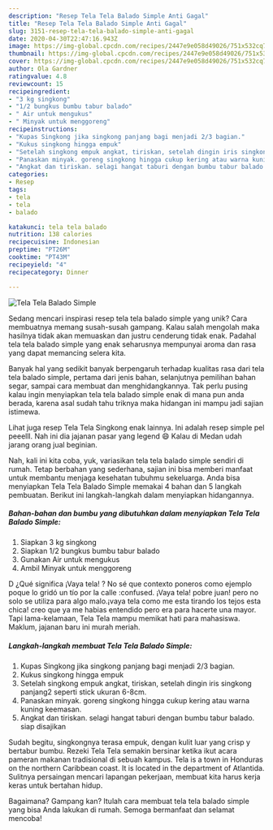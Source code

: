 ```yaml
---
description: "Resep Tela Tela Balado Simple Anti Gagal"
title: "Resep Tela Tela Balado Simple Anti Gagal"
slug: 3151-resep-tela-tela-balado-simple-anti-gagal
date: 2020-04-30T22:47:16.943Z
image: https://img-global.cpcdn.com/recipes/2447e9e058d49026/751x532cq70/tela-tela-balado-simple-foto-resep-utama.jpg
thumbnail: https://img-global.cpcdn.com/recipes/2447e9e058d49026/751x532cq70/tela-tela-balado-simple-foto-resep-utama.jpg
cover: https://img-global.cpcdn.com/recipes/2447e9e058d49026/751x532cq70/tela-tela-balado-simple-foto-resep-utama.jpg
author: Ola Gardner
ratingvalue: 4.8
reviewcount: 15
recipeingredient:
- "3 kg singkong"
- "1/2 bungkus bumbu tabur balado"
- " Air untuk mengukus"
- " Minyak untuk menggoreng"
recipeinstructions:
- "Kupas Singkong jika singkong panjang bagi menjadi 2/3 bagian."
- "Kukus singkong hingga empuk"
- "Setelah singkong empuk angkat, tiriskan, setelah dingin iris singkong panjang2 seperti stick ukuran 6-8cm."
- "Panaskan minyak. goreng singkong hingga cukup kering atau warna kuning keemasan."
- "Angkat dan tiriskan. selagi hangat taburi dengan bumbu tabur balado. siap disajikan"
categories:
- Resep
tags:
- tela
- tela
- balado

katakunci: tela tela balado 
nutrition: 138 calories
recipecuisine: Indonesian
preptime: "PT26M"
cooktime: "PT43M"
recipeyield: "4"
recipecategory: Dinner

---
```



![Tela Tela Balado Simple](https://img-global.cpcdn.com/recipes/2447e9e058d49026/751x532cq70/tela-tela-balado-simple-foto-resep-utama.jpg)

Sedang mencari inspirasi resep tela tela balado simple yang unik? Cara membuatnya memang susah-susah gampang. Kalau salah mengolah maka hasilnya tidak akan memuaskan dan justru cenderung tidak enak. Padahal tela tela balado simple yang enak seharusnya mempunyai aroma dan rasa yang dapat memancing selera kita.

Banyak hal yang sedikit banyak berpengaruh terhadap kualitas rasa dari tela tela balado simple, pertama dari jenis bahan, selanjutnya pemilihan bahan segar, sampai cara membuat dan menghidangkannya. Tak perlu pusing kalau ingin menyiapkan tela tela balado simple enak di mana pun anda berada, karena asal sudah tahu triknya maka hidangan ini mampu jadi sajian istimewa.

Lihat juga resep Tela Tela Singkong enak lainnya. Ini adalah resep simple pel peeelll. Nah ini dia jajanan pasar yang legend 😄 Kalau di Medan udah jarang orang jual beginian.


Nah, kali ini kita coba, yuk, variasikan tela tela balado simple sendiri di rumah. Tetap berbahan yang sederhana, sajian ini bisa memberi manfaat untuk membantu menjaga kesehatan tubuhmu sekeluarga. Anda bisa menyiapkan Tela Tela Balado Simple memakai 4 bahan dan 5 langkah pembuatan. Berikut ini langkah-langkah dalam menyiapkan hidangannya.

<!--inarticleads1-->

##### Bahan-bahan dan bumbu yang dibutuhkan dalam menyiapkan Tela Tela Balado Simple:

1. Siapkan 3 kg singkong
1. Siapkan 1/2 bungkus bumbu tabur balado
1. Gunakan  Air untuk mengukus
1. Ambil  Minyak untuk menggoreng


D ¿Qué significa ¡Vaya tela! ? No sé que contexto poneros como ejemplo poque lo gridó un tío por la calle :confused. ¡Vaya tela! pobre juan! pero no solo se utiliza para algo malo.¡vaya tela como me esta tirando los tejos esta chica! creo que ya me habias entendido pero era para hacerte una mayor. Tapi lama-kelamaan, Tela Tela mampu memikat hati para mahasiswa. Maklum, jajanan baru ini murah meriah. 

<!--inarticleads2-->

##### Langkah-langkah membuat Tela Tela Balado Simple:

1. Kupas Singkong jika singkong panjang bagi menjadi 2/3 bagian.
1. Kukus singkong hingga empuk
1. Setelah singkong empuk angkat, tiriskan, setelah dingin iris singkong panjang2 seperti stick ukuran 6-8cm.
1. Panaskan minyak. goreng singkong hingga cukup kering atau warna kuning keemasan.
1. Angkat dan tiriskan. selagi hangat taburi dengan bumbu tabur balado. siap disajikan


Sudah begitu, singkongnya terasa empuk, dengan kulit luar yang crisp y bertabur bumbu. Rezeki Tela Tela semakin bersinar ketika ikut acara pameran makanan tradisional di sebuah kampus. Tela is a town in Honduras on the northern Caribbean coast. It is located in the department of Atlantida. Sulitnya persaingan mencari lapangan pekerjaan, membuat kita harus kerja keras untuk bertahan hidup. 

Bagaimana? Gampang kan? Itulah cara membuat tela tela balado simple yang bisa Anda lakukan di rumah. Semoga bermanfaat dan selamat mencoba!
